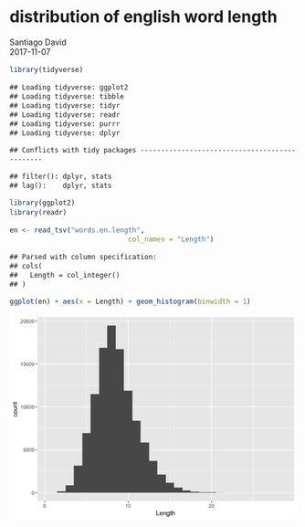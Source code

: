 # distribution of english word length
Santiago David  
2017-11-07  

```r
library(tidyverse)
```

```
## Loading tidyverse: ggplot2
## Loading tidyverse: tibble
## Loading tidyverse: tidyr
## Loading tidyverse: readr
## Loading tidyverse: purrr
## Loading tidyverse: dplyr
```

```
## Conflicts with tidy packages ----------------------------------------------
```

```
## filter(): dplyr, stats
## lag():    dplyr, stats
```

```r
library(ggplot2)
library(readr)
```


```r
en <- read_tsv("words.en.length",
							 col_names = "Length")
```

```
## Parsed with column specification:
## cols(
##   Length = col_integer()
## )
```



```r
ggplot(en) + aes(x = Length) + geom_histogram(binwidth = 1)
```

![](words.en_files/figure-html/english-world-length-histogram-1.png)<!-- -->


